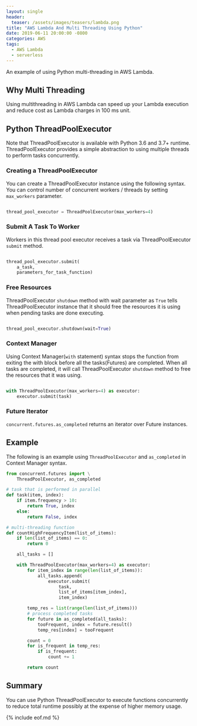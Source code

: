 ```yaml
---
layout: single
header:
  teaser: /assets/images/teasers/lambda.png
title: "AWS Lambda And Multi Threading Using Python"
date: 2019-06-11 20:00:00 -0800
categories: AWS
tags:
  - AWS Lambda
  - serverless
---
```

An example of using Python multi-threading in AWS Lambda. 

## Why Multi Threading
Using multithreading in AWS Lambda can speed up your Lambda execution and reduce cost as Lambda charges in 100 ms unit.  

## Python ThreadPoolExecutor
Note that ThreadPoolExecutor is available with Python 3.6 and 3.7+ runtime. ThreadPoolExecutor provides a simple abstraction to using multiple threads to perform tasks concurrently.   

### Creating a ThreadPoolExecutor
You can create a ThreadPoolExecutor instance using the following syntax. You can control number of concurrent workers / threads by setting `max_workers` parameter.   

```python

thread_pool_executor = ThreadPoolExecutor(max_workers=4)

```

### Submit A Task To Worker
Workers in this thread pool executor receives a task via ThreadPoolExecutor `submit` method.  

```python

thread_pool_executor.submit(
    a_task, 
    parameters_for_task_function)

```

### Free Resources
ThreadPoolExecutor `shutdown` method with wait parameter as `True` tells ThreadPoolExecutor instance that it should free the resources it is using when pending tasks are done executing.   

```python

thread_pool_executor.shutdown(wait=True) 

```

### Context Manager
Using Context Manager(`with` statement) syntax stops the function from exiting the with block before all the tasks(Futures) are completed. When all tasks are completed, it will call ThreadPoolExecutor `shutdown` method to free the resources that it was using.  

```python

with ThreadPoolExecutor(max_workers=4) as executor:
    executor.submit(task)

```

### Future Iterator
`concurrent.futures.as_completed` returns an iterator over Future instances.   

## Example
The following is an example using `ThreadPoolExecutor` and `as_completed` in Context Manager syntax. 

```python
from concurrent.futures import \
    ThreadPoolExecutor, as_completed

# task that is performed in parallel
def task(item, index):     
    if item.frequency > 10:
        return True, index
    else:
        return False, index

# multi-threading function 
def countHighFrequencyItem(list_of_items):
    if len(list_of_items) == 0:
        return 0

    all_tasks = []

    with ThreadPoolExecutor(max_workers=4) as executor:
        for item_index in range(len(list_of_items)):
            all_tasks.append(
                executor.submit(
                    task, 
                    list_of_items[item_index], 
                    item_index)

        temp_res = list(range(len(list_of_items)))
        # process completed tasks
        for future in as_completed(all_tasks):
            tooFrequent, index = future.result()
            temp_res[index] = tooFrequent

        count = 0
        for is_frequent in temp_res:
            if is_frequent:
                count += 1

        return count
```

## Summary
You can use Python ThreadPoolExecutor to execute functions concurrently to reduce total runtime possibly at the expense of higher memory usage.  

{% include eof.md %}